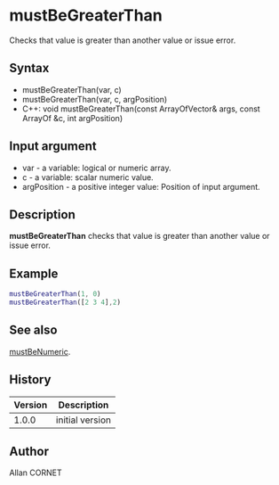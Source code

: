 

# mustBeGreaterThan

Checks that value is greater than another value or issue error.

## Syntax

- mustBeGreaterThan(var, c)
- mustBeGreaterThan(var, c, argPosition)
- C++: void mustBeGreaterThan(const ArrayOfVector& args, const ArrayOf &c, int argPosition)

## Input argument

 - var - a variable: logical or numeric array.
 - c - a variable: scalar numeric value.
 - argPosition - a positive integer value: Position of input argument.

## Description


  <p><b>mustBeGreaterThan</b> checks that value is greater than another value or issue error.</p>


## Example

```matlab
mustBeGreaterThan(1, 0)
mustBeGreaterThan([2 3 4],2)
```

## See also

[mustBeNumeric](mustBeNumeric.md).
## History

|Version|Description|
|------|------|
|1.0.0|initial version|


## Author

Allan CORNET



